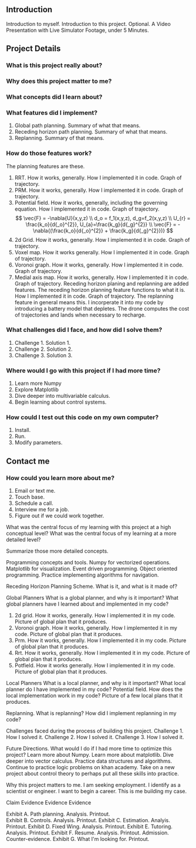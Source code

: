 ## Introduction
Introduction to myself. Introduction to this project. Optional. A Video Presentation with Live Simulator Footage, under 5 Minutes. 

## Project Details
### What is this project really about? 
### Why does this project matter to me? 
### What concepts did I learn about? 
### What features did I implement? 
1. Global path planning. Summary of what that means. 
2. Receding horizon path planning. Summary of what that means. 
3. Replanning. Summary of that means. 

### How do those features work?
The planning features are these. 
1. RRT. How it works, generally. How I implemented it in code. Graph of trajectory. 
2. PRM. How it works, generally. How I implemented it in code. Graph of trajectory. 
3. Potential field. How it works, generally, including the governing equation. How I implemented it in code. Graph of trajectory. 
$$
\vec{F} = -\nabla{U}(x,y,z) \\
d_o = f_1(x,y,z), d_g=f_2(x,y,z) \\
U_{r} = \frac{k_o}{d{_o}^{2}}, U_{a}=\frac{k_g}{d{_g}^{2}} \\
\vec{F} = -\nabla{(\frac{k_o}{d{_o}^{2}} + \frac{k_g}{d{_g}^{2}})}
$$
4. 2d Grid. How it works, generally. How I implemented it in code. Graph of trajectory. 
5. Voxel map. How it works generally. How I implemented it in code. Graph of trajectory. 
6. Voronoi graph. How it works, generally. How I implemented it in code. Graph of trajectory. 
7. Medial axis map. How it works, generally. How I implemented it in code. Graph of trajectory. 
Receding horizon planing and replanning are added features. 
The receding horizon planning feature functions to what it is. How I implemented it in code. Graph of trajectory. 
The replanning feature in general means this. I incorperate it into my code by introducing a battery model that depletes. The drone computes the cost of trajectories and lands when necessary to recharge.

### What challenges did I face, and how did I solve them? 
1. Challenge 1. Solution 1. 
2. Challenge 2. Solution 2.
3. Challenge 3. Solution 3. 

### Where would I go with this project if I had more time? 
1. Learn more Numpy
2. Explore Matplotlib
3. Dive deeper into multivariable calculus. 
4. Begin learning about control systems. 

### How could I test out this code on my own computer? 
1. Install.
2. Run. 
3. Modify parameters. 

## Contact me
### How could you learn more about me? 
1. Email or text me. 
2. Touch base. 
3. Schedule a call. 
4. Interview me for a job. 
5. Figure out if we could work together. 




What was the central focus of my learning with this project at a high conceptual level? What was the central focus of my learning at a more detailed level?

Summarize those more detailed concepts. 

Programming concepts and tools. 
Numpy for vectorized operations. Matplotlib for visualization. Event driven programming. Object oriented programming. Practice implementing algorithms for navigation.  

Receding Horizon Planning Scheme.
What is it, and what is it made of? 

Global Planners
What is a global planner, and why is it important? What global planners have I learned about and implemented in my code?
1. 2d grid. How it works, generally. How I implemented it in my code. Picture of global plan that it produces. 
2. Voronoi graph. How it works, generally. How I implemented it in my code. Picture of global plan that it produces. 
3. Prm. How it works, generally. How I implemented it in my code. Picture of global plan that it produces. 
4. Rrt. How it works, generally. How I implemented it in my code. Picture of global plan that it produces. 
5. Potfield. How it works generally. How I implemented it in my code. Picture of global plan that it produces. 

Local Planners
What is a local planner, and why is it important? What local planner do I have implemented in my code? 
Potential field. How does the local implementation work in my code? Picture of a few local plans that it produces. 

Replanning.
What is replanning? How did I implement replanning in my code? 

Challenges faced during the process of building this project. 
Challenge 1. How I solved it. 
Challenge 2. How I solved it.
Challenge 3. How I solved it. 

Future Directions. 
What would I do if I had more time to optimize this project? Learn more about Numpy. Learn more about matplotlib. Dive deeper into vector calculus. Practice data structures and algorithms. Continue to practice logic problems on khan academy. Take on a new project about control
theory to perhaps put all these skills into practice. 

Why this project matters to me. 
I am seeking employment. I identify as a scientist or engineer. I want to begin a career. This is me building my case. 

Claim
Evidence
Evidence
Evidence

Exhibit A. Path planning. Analysis. Printout.   
Exhibit B. Controls. Analysis. Printout. 
Exhibit C. Estimation. Analyis. Printout. 
Exhibit D. Fixed Wing. Analysis. Printout. 
Exhibit E. Tutoring. Analysis. Printout. 
Exhibit F. Resume. Analysis. Printout. Admission. Counter-evidence. 
Exhibit G. What I'm looking for. Printout. 